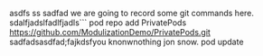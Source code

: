 asdfs
ss  sadfad we are going to record some git commands here.
sdalfjadslfadlfjadls```
pod repo add PrivatePods https://github.com/ModulizationDemo/PrivatePods.git
sadfadsasdfad;fajkdsfyou knonwnothing jon snow.
pod update
```
